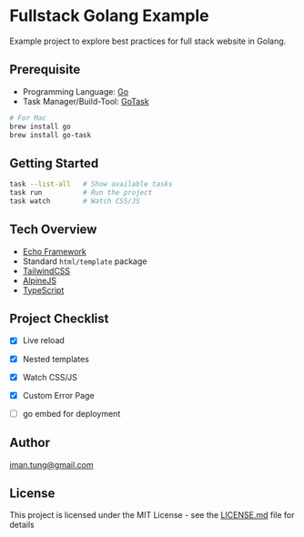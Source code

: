 # Fullstack Golang Example

Example project to explore best practices for full stack website in Golang.

## Prerequisite

- Programming Language: [Go](https://go.dev/) 
- Task Manager/Build-Tool: [GoTask](https://taskfile.dev/)

```bash
# For Mac
brew install go
brew install go-task
```

## Getting Started
```bash
task --list-all   # Show available tasks
task run          # Run the project
task watch        # Watch CSS/JS 
```

## Tech Overview

- [Echo Framework](https://echo.labstack.com/)
- Standard `html/template` package
- [TailwindCSS](https://tailwindcss.com/)
- [AlpineJS](https://alpinejs.dev/)
- [TypeScript](https://www.typescriptlang.org/)

## Project Checklist


- [x] Live reload
- [x] Nested templates
- [x] Watch CSS/JS
- [x] Custom Error Page
- [ ] go embed for deployment


## Author

<iman.tung@gmail.com>


## License

This project is licensed under the MIT License - see the [LICENSE.md](LICENSE.md) file for details